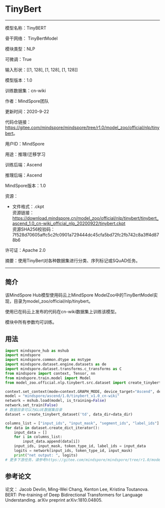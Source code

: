 # TinyBert

---

模型名称：TinyBERT

骨干网络： TinyBertModel

模块类型：NLP

可微调：True

输入形状：[[1, 128], [1, 128], [1, 128]]

模型版本：1.0

训练数据集：cn-wiki

作者：MindSpore团队

更新时间：2020-9-22

代码仓链接：<https://gitee.com/mindspore/mindspore/tree/r1.0/model_zoo/official/nlp/tinybert>。

用户ID：MindSpore

用途：推理/迁移学习

训练后端：Ascend

推理后端：Ascend

MindSpore版本：1.0

资源：

  -
    文件格式：.ckpt  
    资源链接：<https://download.mindspore.cn/model_zoo/official/nlp/tinybert/tinybert_ascend_1.0_cn-wiki_official_nlp_20200922/tinybert.ckpt>  
    资源SHA256校验码： 7f528d70605affc5c2fc0901a729444dc45cfa5bd72fc2fb742c8a3ff4d878b6

许可证：Apache 2.0

摘要：使用TinyBert对各种数据集进行分类、序列标记或SQuAD任务。

---

## 简介

该MindSpore Hub模型使用码云上MindSpore ModelZoo中的TinyBertModel实现，目录为model_zoo/official/nlp/tinybert。

使用已在码云上发布的代码在cn-wiki数据集上训练该模型。

模块中所有参数均可训练。

## 用法

```python
import mindspore_hub as mshub
import mindspore
import mindspore.common.dtype as mstype
import mindspore.dataset.engine.datasets as de
import mindspore.dataset.transforms.c_transforms as C
from mindspore import context, Tensor, nn
from mindspore.train.model import Model
from model_zoo.official.nlp.tinybert.src.dataset import create_tinybert_dataset

context.set_context(mode=context.GRAPH_MODE, device_target="Ascend", device_id=0)
model = "mindspore/ascend/1.0/tinybert_v1.0_cn-wiki"
network = mshub.load(model, is_training=False)
network.set_train(False)
# 数据目录可以为GLUE数据集目录
dataset = create_tinybert_dataset('td', data_dir=data_dir)

columns_list = ["input_ids", "input_mask", "segment_ids", "label_ids"]
for data in dataset.create_dict_iterator():
    input_data = []
    for i in columns_list:
        input_data.append(data[i])
    input_ids, input_mask, token_type_id, label_ids = input_data
    logits = network(input_ids, token_type_id, input_mask)
    print("net output: ", logits)
# 更多下游任务，请参考https://gitee.com/mindspore/mindspore/tree/r1.0/model_zoo/official/nlp/tinybert
```

## 参考论文

论文： Jacob Devlin, Ming-Wei Chang, Kenton Lee, Kristina Toutanova. BERT: Pre-training of Deep Bidirectional Transformers for Language Understanding. arXiv preprint arXiv:1810.04805.
